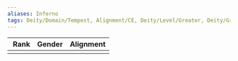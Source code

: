 ```yaml
---
aliases: Inferno
tags: Deity/Domain/Tempest, Alignment/CE, Deity/Level/Greater, Deity/Group/Thediac
---
```

| Rank | Gender | Alignment |
|:-:|:-:|:-:|
||||
